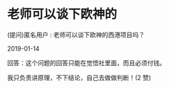 # 老师可以谈下欧神的

(提问)匿名用户 : 老师可以谈下欧神的西港项目吗？

2019-01-14

回答：这个问题的回答只能在觉悟社里面，而且必须付钱。

我只负责讲原理，不下结论，自己去做做判断！(2 赞)
